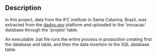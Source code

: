 ## Description

In this project, data from the IFC institute in Santa Catarina, Brazil, was extracted from the [dados.gov](https://dados.gov.br/dados/conjuntos-dados/projetos-de-natureza-cientifica-tecnologica-e-ou-de-inovacao-com-fomento-do-proprio-ifc) platform and uploaded to the 'inovacao' database through the 'projeto' table.

An executable .bat file runs the entire process in production creating first the database and table, and then the data insertion to the SQL database table.